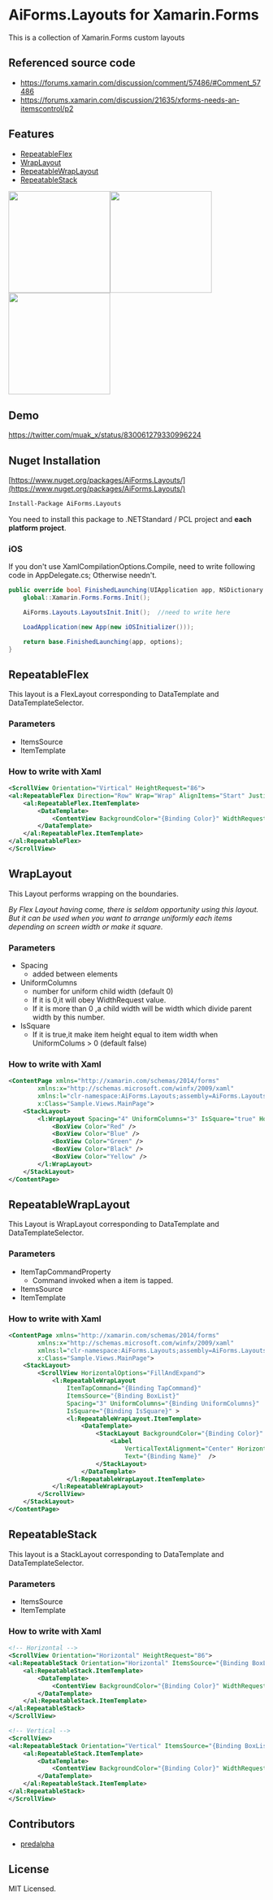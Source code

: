 # AiForms.Layouts for Xamarin.Forms

This is a collection of  Xamarin.Forms custom layouts

## Referenced source code

* https://forums.xamarin.com/discussion/comment/57486/#Comment_57486
* https://forums.xamarin.com/discussion/21635/xforms-needs-an-itemscontrol/p2

## Features

* [RepeatableFlex](#repeatableflex)
* [WrapLayout](#wraplayout)
* [RepeatableWrapLayout](#repeatablewraplayout)
* [RepeatableStack](#repeatablestack)

<img src="images/1.png" width=200 /><img src="images/2.png" width=200 /><img src="images/3.png" width=200 />

## Demo

https://twitter.com/muak_x/status/830061279330996224

## Nuget Installation

[https://www.nuget.org/packages/AiForms.Layouts/](https://www.nuget.org/packages/AiForms.Layouts/)

```bash
Install-Package AiForms.Layouts
```

You need to install this package to .NETStandard / PCL project and **each platform project**.

### iOS

If you don't use XamlCompilationOptions.Compile, need to write following code in AppDelegate.cs; Otherwise needn't.

```cs
public override bool FinishedLaunching(UIApplication app, NSDictionary options) {
    global::Xamarin.Forms.Forms.Init();

    AiForms.Layouts.LayoutsInit.Init();  //need to write here

    LoadApplication(new App(new iOSInitializer()));

    return base.FinishedLaunching(app, options);
}
```

## RepeatableFlex

This layout is a FlexLayout corresponding to DataTemplate and DataTemplateSelector.

### Parameters

* ItemsSource
* ItemTemplate

### How to write with Xaml

```xml
<ScrollView Orientation="Virtical" HeightRequest="86">
<al:RepeatableFlex Direction="Row" Wrap="Wrap" AlignItems="Start" JustifyContent="Start" ItemsSource="{Binding BoxList}">
	<al:RepeatableFlex.ItemTemplate>
		<DataTemplate>
			<ContentView BackgroundColor="{Binding Color}" WidthRequest="80" HeightRequest="80" Padding="3" />
		</DataTemplate>
	</al:RepeatableFlex.ItemTemplate>
</al:RepeatableFlex>
</ScrollView>
```

## WrapLayout

This Layout performs wrapping on the boundaries.

_By Flex Layout having come, there is seldom opportunity using this layout. But it can be used when you want to arrange uniformly each items depending on screen width or make it square._

### Parameters

* Spacing
    * added between elements
* UniformColumns
    * number for uniform child width (default 0)
    * If it is 0,it will obey WidthRequest value.
    * If it is more than 0 ,a child width will be  width which divide parent width by this number.
* IsSquare
    * If it is true,it make item height equal to item width when UniformColums > 0 (default false)

### How to write with Xaml

```xml
<ContentPage xmlns="http://xamarin.com/schemas/2014/forms"
		xmlns:x="http://schemas.microsoft.com/winfx/2009/xaml"
		xmlns:l="clr-namespace:AiForms.Layouts;assembly=AiForms.Layouts"
		x:Class="Sample.Views.MainPage">
    <StackLayout>
        <l:WrapLayout Spacing="4" UniformColumns="3" IsSquare="true" HorizontalOptions="FillAndExpand">
    		<BoxView Color="Red" />
            <BoxView Color="Blue" />
            <BoxView Color="Green" />
            <BoxView Color="Black" />
            <BoxView Color="Yellow" />
        </l:WrapLayout>
    </StackLayout>
</ContentPage>
```

## RepeatableWrapLayout

This Layout is WrapLayout corresponding to DataTemplate and DataTemplateSelector.

### Parameters

* ItemTapCommandProperty
    * Command invoked when a item is tapped.
* ItemsSource
* ItemTemplate

### How to write with Xaml

```xml
<ContentPage xmlns="http://xamarin.com/schemas/2014/forms"
		xmlns:x="http://schemas.microsoft.com/winfx/2009/xaml"
		xmlns:l="clr-namespace:AiForms.Layouts;assembly=AiForms.Layouts"
		x:Class="Sample.Views.MainPage">
	<StackLayout>
		<ScrollView HorizontalOptions="FillAndExpand">
			<l:RepeatableWrapLayout
				ItemTapCommand="{Binding TapCommand}"
				ItemsSource="{Binding BoxList}"
				Spacing="3" UniformColumns="{Binding UniformColumns}"
				IsSquare="{Binding IsSquare}" >
				<l:RepeatableWrapLayout.ItemTemplate>
					<DataTemplate>
						<StackLayout BackgroundColor="{Binding Color}" >
							<Label
								VerticalTextAlignment="Center" HorizontalTextAlignment="Center"
								Text="{Binding Name}"  />
						</StackLayout>
					</DataTemplate>
				</l:RepeatableWrapLayout.ItemTemplate>
			</l:RepeatableWrapLayout>
		</ScrollView>
	</StackLayout>
</ContentPage>
```

## RepeatableStack

This layout is a StackLayout corresponding to DataTemplate and DataTemplateSelector.

### Parameters

* ItemsSource
* ItemTemplate

### How to write with Xaml

```xml
<!-- Horizontal -->
<ScrollView Orientation="Horizontal" HeightRequest="86">
<al:RepeatableStack Orientation="Horizontal" ItemsSource="{Binding BoxList}" HeightRequest="86">
	<al:RepeatableStack.ItemTemplate>
		<DataTemplate>
			<ContentView BackgroundColor="{Binding Color}" WidthRequest="80" HeightRequest="80" Padding="3" />
		</DataTemplate>
	</al:RepeatableStack.ItemTemplate>
</al:RepeatableStack>
</ScrollView>

<!-- Vertical -->
<ScrollView>
<al:RepeatableStack Orientation="Vertical" ItemsSource="{Binding BoxList}">
	<al:RepeatableStack.ItemTemplate>
		<DataTemplate>
			<ContentView BackgroundColor="{Binding Color}" WidthRequest="80" HeightRequest="80" Padding="3" />
		</DataTemplate>
	</al:RepeatableStack.ItemTemplate>
</al:RepeatableStack>
</ScrollView>
```
## Contributors

* [predalpha](https://github.com/predalpha)


## License

MIT Licensed.
